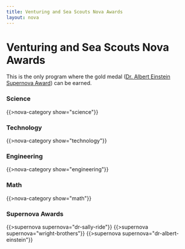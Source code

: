 ```yaml
---
title: Venturing and Sea Scouts Nova Awards
layout: nova
---
```


# Venturing and Sea Scouts Nova Awards

This is the only program where the gold medal ([Dr. Albert Einstein Supernova Award](../dr-albert-einstein/)) can be earned.

### Science

{{>nova-category show="science"}}

### Technology

{{>nova-category show="technology"}}

### Engineering

{{>nova-category show="engineering"}}

### Math

{{>nova-category show="math"}}

### Supernova Awards

<div class="D(f) Jc(se) Fxd(c)--m">

{{>supernova supernova="dr-sally-ride"}}
{{>supernova supernova="wright-brothers"}}
{{>supernova supernova="dr-albert-einstein"}}

</div>
